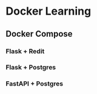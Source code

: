 # Docker Learning

## Docker Compose

### Flask + Redit

### Flask + Postgres

### FastAPI + Postgres